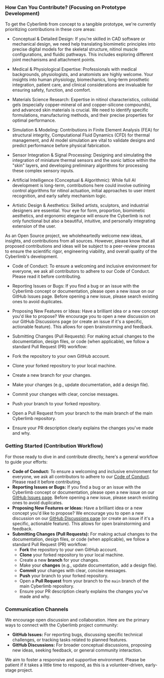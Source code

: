 ### How Can You Contribute? (Focusing on Prototype Development)

To get the Cyberlimb from concept to a tangible prototype, we're currently prioritizing contributions in these core areas:

- Conceptual & Detailed Design: If you're skilled in CAD software or mechanical design, we need help translating biomimetic principles into precise digital models for the skeletal structure, nitinol muscle configurations, and fluidic pathways. This includes exploring different joint mechanisms and attachment points.

- Medical & Physiological Expertise: Professionals with medical backgrounds, physiologists, and anatomists are highly welcome. Your insights into human physiology, biomechanics, long-term prosthetic integration, patient care, and clinical considerations are invaluable for ensuring safety, function, and comfort.

- Materials Science Research: Expertise in nitinol characteristics, colloidal gels (especially copper-mineral oil and copper-silicone compounds), and advanced skin materials is crucial. We need to identify specific formulations, manufacturing methods, and their precise properties for optimal performance.

- Simulation & Modeling: Contributions in Finite Element Analysis (FEA) for structural integrity, Computational Fluid Dynamics (CFD) for thermal management, and AI model simulation are vital to validate designs and predict performance before physical fabrication.

- Sensor Integration & Signal Processing: Designing and simulating the integration of miniature thermal sensors and the sonic lattice within the "skin" layers, and developing preliminary algorithms for processing these complex sensory inputs.

- Artificial Intelligence (Conceptual & Algorithmic): While full AI development is long-term, contributions here could involve outlining control algorithms for nitinol actuation, initial approaches to user intent recognition, and early safety mechanism logic.

- Artistic Design & Aesthetics: Skilled artists, sculptors, and industrial designers are essential. Your eye for form, proportion, biomimetic aesthetics, and ergonomic elegance will ensure the Cyberlimb is not only functional but also a beautiful, intuitive, and personally integrating extension of the user.

As an Open Source project, we wholeheartedly welcome new ideas, insights, and contributions from all sources. However, please know that all proposed contributions and ideas will be subject to a peer-review process to ensure the scientific rigor, engineering viability, and overall quality of the Cyberlimb's development.

- Code of Conduct: To ensure a welcoming and inclusive environment for everyone, we ask all contributors to adhere to our Code of Conduct. Please read it before contributing.

- Reporting Issues or Bugs: If you find a bug or an issue with the Cyberlimb concept or documentation, please open a new issue on our GitHub Issues page. Before opening a new issue, please search existing ones to avoid duplicates.

- Proposing New Features or Ideas: Have a brilliant idea or a new concept you'd like to propose? We encourage you to open a new discussion on our GitHub Discussions page (or create an issue if it's a specific, actionable feature). This allows for open brainstorming and feedback.

- Submitting Changes (Pull Requests): For making actual changes to the documentation, design files, or code (when applicable), we follow a standard Pull Request (PR) workflow:

- Fork the repository to your own GitHub account.
- Clone your forked repository to your local machine.
- Create a new branch for your changes.
- Make your changes (e.g., update documentation, add a design file).
- Commit your changes with clear, concise messages.
- Push your branch to your forked repository.
- Open a Pull Request from your branch to the main branch of the main Cyberlimb repository.
- Ensure your PR description clearly explains the changes you've made and why.

### Getting Started (Contribution Workflow)

For those ready to dive in and contribute directly, here's a general workflow to guide your efforts:

* **Code of Conduct:** To ensure a welcoming and inclusive environment for everyone, we ask all contributors to adhere to our [Code of Conduct](CODE_OF_CONDUCT.md). Please read it before contributing.
* **Reporting Issues or Bugs:** If you find a bug or an issue with the Cyberlimb concept or documentation, please open a new issue on our [GitHub Issues page](https://github.com/Joshakeats/Cyberlimb/issues). Before opening a new issue, please search existing ones to avoid duplicates.
* **Proposing New Features or Ideas:** Have a brilliant idea or a new concept you'd like to propose? We encourage you to open a new discussion on our [GitHub Discussions page](https://github.com/Joshakeats/Cyberlimb/discussions) (or create an issue if it's a specific, actionable feature). This allows for open brainstorming and feedback.
* **Submitting Changes (Pull Requests):** For making actual changes to the documentation, design files, or code (when applicable), we follow a standard Pull Request (PR) workflow:
    * **Fork** the repository to your own GitHub account.
    * **Clone** your forked repository to your local machine.
    * Create a new **branch** for your changes.
    * Make your **changes** (e.g., update documentation, add a design file).
    * **Commit** your changes with clear, concise messages.
    * **Push** your branch to your forked repository.
    * Open a **Pull Request** from your branch to the `main` branch of the main Cyberlimb repository.
    * Ensure your PR description clearly explains the changes you've made and why.

### Communication Channels

We encourage open discussion and collaboration. Here are the primary ways to connect with the Cyberlimb project community:

* **GitHub Issues:** For reporting bugs, discussing specific technical challenges, or tracking tasks related to planned features.
* **GitHub Discussions:** For broader conceptual discussions, proposing new ideas, seeking feedback, or general community interaction.

We aim to foster a responsive and supportive environment. Please be patient if it takes a little time to respond, as this is a volunteer-driven, early-stage project.
